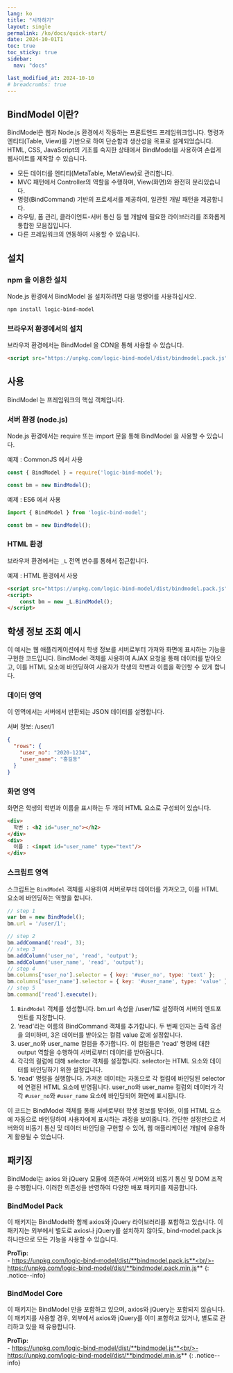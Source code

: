 ```yaml
---
lang: ko
title: "시작하기"
layout: single
permalink: /ko/docs/quick-start/
date: 2024-10-01T1
toc: true
toc_sticky: true
sidebar:
  nav: "docs"

last_modified_at: 2024-10-10
# breadcrumbs: true
---
```

## BindModel 이란?

BindModel은 웹과 Node.js 환경에서 작동하는 프론트엔드 프레임워크입니다. 명령과 엔티티(Table, View)를 기반으로 하여 단순함과 생산성을 목표로 설계되었습니다. HTML, CSS, JavaScript의 기초를 숙지한 상태에서 BindModel을 사용하여 손쉽게 웹사이트를 제작할 수 있습니다.

- 모든 데이터를 엔티티(MetaTable, MetaView)로 관리합니다.
- MVC 패턴에서 Controller의 역할을 수행하며, View(화면)와 완전히 분리있습니다.
- 명령(BindCommand) 기반의 프로세서를 제공하여, 일관된 개발 패턴을 제공합니다.
- 라우팅, 폼 관리, 클라이언트-서버 통신 등 웹 개발에 필요한 라이브러리를 조화롭게 통합한 모음집입니다.
- 다른 프레임워크의 연동하여 사용할 수 있습니다.


<!-- **Note:** You won't ever assign this layout directly to a post or page. Instead all other layouts will build off of it by setting `layout: default` in their YAML Front Matter.
{: .notice} -->


<!-- ![image-left](/assets/images/image-alignment-150x150.jpg){: .align-left} The rest of this paragraph is filler for the sake of seeing the text wrap around the 150×150 image, which is **left aligned**. There should be plenty of room above, below, and to the right of the image. Just look at him there --- Hey guy! Way to rock that left side. I don't care what the right aligned image says, you look great. Don't let anyone else tell you differently. -->


## 설치

### npm 을 이용한 설치

Node.js 환경에서 BindModel 을 설치하려면 다음 명령어를 사용하십시오.

```sh
npm install logic-bind-model
```

### 브라우저 환경에서의 설치

브라우저 환경에서는 BindModel 을 CDN을 통해 사용할 수 있습니다.

```html
<script src="https://unpkg.com/logic-bind-model/dist/bindmodel.pack.js"></script>
```



## 사용

BindModel 는 프레임워크의 핵심 객체입니다.

### 서버 환경 (node.js)

Node.js 환경에서는 require 또는 import 문을 통해 BindModel 을 사용할 수 있습니다.

예제 : CommonJS 에서 사용
```js
const { BindModel } = require('logic-bind-model');

const bm = new BindModel();
```


예제 : ES6 에서 사용
```js
import { BindModel } from 'logic-bind-model';  

const bm = new BindModel();
```

### HTML 환경

브라우저 환경에서는 `_L` 전역 변수를 통해서 접근합니다.

예제 : HTML 환경에서 사용
```html    
<script src="https://unpkg.com/logic-bind-model/dist/bindmodel.pack.js"></script>
<script>
	const bm = new _L.BindModel();
</script>
```

## 학생 정보 조회 예시

이 예시는 웹 애플리케이션에서 학생 정보를 서버로부터 가져와 화면에 표시하는 기능을 구현한 코드입니다. BindModel 객체를 사용하여 AJAX 요청을 통해 데이터를 받아오고, 이를 HTML 요소에 바인딩하여 사용자가 학생의 학번과 이름을 확인할 수 있게 합니다.

### 데이터 영역

이 영역에서는 서버에서 반환되는 JSON 데이터를 설명합니다.

서버 정보: /user/1
```json
{
  "rows": {
    "user_no": "2020-1234",
    "user_name": "홍길동"
  }
}
```

### 화면 영역

화면은 학생의 학번과 이름을 표시하는 두 개의 HTML 요소로 구성되어 있습니다.

```html
<div>
  학번 : <h2 id="user_no"></h2>
</div>
<div>
  이름 : <input id="user_name" type="text"/>
</div>
```

### 스크립트 영역

스크립트는 `BindModel` 객체를 사용하여 서버로부터 데이터를 가져오고, 이를 HTML 요소에 바인딩하는 역할을 합니다.

```js
// step 1 
var bm = new BindModel();
bm.url = '/user/1';

// step 2
bm.addCommand('read', 3);
// step 3
bm.addColumn('user_no', 'read', 'output');
bm.addColumn('user_name', 'read', 'output');
// step 4
bm.columns['user_no'].selector = { key: '#user_no', type: 'text' };
bm.columns['user_name'].selector = { key: '#user_name', type: 'value' };
// step 5
bm.command['read'].execute();
```
1. `BindModel` 객체를 생성합니다.
   bm.url 속성을 /user/1로 설정하여 서버의 엔드포인트를 지정합니다.
2. 'read'라는 이름의 BindCommand 객체를 추가합니다.
   두 번째 인자는 출력 옵션을 의미하며, 3은 데이터를 받아오는 컬럼 value 값에 설정합니다.
3. user_no와 user_name 컬럼을 추가합니다.
   이 컬럼들은 'read' 명령에 대한 output 역할을 수행하여 서버로부터 데이터를 받아옵니다.
4. 각각의 컬럼에 대해 selector 객체를 설정합니다.
   selector는 HTML 요소와 데이터를 바인딩하기 위한 설정입니다.
5. 'read' 명령을 실행합니다.
   가져온 데이터는 자동으로 각 컬럼에 바인딩된 selector에 연결된 HTML 요소에 반영됩니다. user_no와 user_name 컬럼의 데이터가 각각 `#user_no`와 `#user_name` 요소에 바인딩되어 화면에 표시됩니다.

이 코드는 BindModel 객체를 통해 서버로부터 학생 정보를 받아와, 이를 HTML 요소에 자동으로 바인딩하여 사용자에게 표시하는 과정을 보여줍니다. 간단한 설정만으로 서버와의 비동기 통신 및 데이터 바인딩을 구현할 수 있어, 웹 애플리케이션 개발에 유용하게 활용될 수 있습니다.

## 패키징

BindModel는 axios 와 jQuery 모듈에 의존하여 서버와의 비동기 통신 및 DOM 조작을 수행합니다. 이러한 의존성을 반영하여 다양한 배포 패키지를 제공합니다.

### BindModel Pack

이 패키지는 BindModel와 함께 axios와 jQuery 라이브러리를 포함하고 있습니다. 이 패키지는 외부에서 별도로 axios나 jQuery를 설치하지 않아도, bind-model.pack.js 하나만으로 모든 기능을 사용할 수 있습니다. 

**ProTip:** <br/>- https://unpkg.com/logic-bind-model/dist/**bindmodel.pack.js**<br/>- https://unpkg.com/logic-bind-model/dist/**bindmodel.pack.min.js**
{: .notice--info}

### BindModel Core

이 패키지는 BindModel 만을 포함하고 있으며, axios와 jQuery는 포함되지 않습니다. 이 패키지를 사용할 경우, 외부에서 axios와 jQuery를 이미 포함하고 있거나, 별도로 관리하고 있을 때 유용합니다.

**ProTip:** 
<br/>- https://unpkg.com/logic-bind-model/dist/**bindmodel.js**<br/>- https://unpkg.com/logic-bind-model/dist/**bindmodel.min.js**
{: .notice--info}
